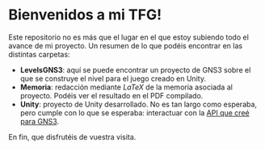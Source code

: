 # Bienvenidos a mi TFG! #
Este repositorio no es más que el lugar en el que estoy subiendo todo el avance de mi proyecto. Un resumen de lo que podéis encontrar en las distintas carpetas:
* **LevelsGNS3**: aquí se puede encontrar un proyecto de GNS3 sobre el que se construye el nivel para el juego creado en Unity.
* **Memoria**: redacción mediante _LaTeX_ de la memoria asociada al proyecto. Podéis ver el resultado en el PDF compilado.
* **Unity**: proyecto de Unity desarrollado. No es tan largo como esperaba, pero cumple con lo que se esperaba: interactuar con la [API que creé para GNS3](https://github.com/aorestr/GNS3sharp).

En fin, que disfrutéis de vuestra visita.